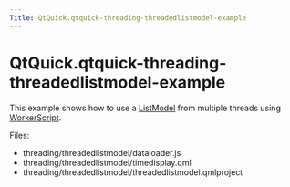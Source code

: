```yaml
---
Title: QtQuick.qtquick-threading-threadedlistmodel-example
---
```


# QtQuick.qtquick-threading-threadedlistmodel-example

<span class="subtitle"></span>
<!-- $$$threading/threadedlistmodel-description -->
<p>This example shows how to use a <a href="QtQuick.qtquick-modelviewsdata-modelview.md#listmodel">ListModel</a> from multiple threads using <a href="QtQuick.qtquick-threading-example.md#workerscript">WorkerScript</a>.</p>
<p>Files:</p>
<ul>
<li>threading/threadedlistmodel/dataloader.js</li>
<li>threading/threadedlistmodel/timedisplay.qml</li>
<li>threading/threadedlistmodel/threadedlistmodel.qmlproject</li>
</ul>
<!-- @@@threading/threadedlistmodel -->
